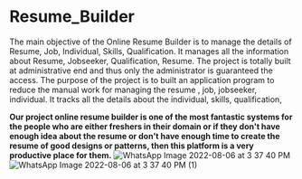 # Resume_Builder



The main objective of the 
Online Resume Builder is to 
manage the details of Resume, 
Job, Individual, Skills, 
Qualification. 
It manages all the information 
about Resume, Jobseeker, 
Qualification, Resume. The 
project is totally built at 
administrative end and thus 
only the administrator is 
guaranteed the access. 
The purpose of the project is to 
built an application program to 
reduce the manual work for 
managing the resume , job, 
jobseeker, individual. It tracks 
all the details about the 
individual, skills, qualification,





**Our project online resume builder is one of the most 
fantastic systems for the people who are either 
freshers in their domain or if they don't have enough 
idea about the resume or don't have enough time to 
create the resume of good designs or patterns, then 
this platform is a very productive place for them.**
![WhatsApp Image 2022-08-06 at 3 37 40 PM](https://user-images.githubusercontent.com/110630419/183244889-3f5c5b6e-bb56-4ebc-ac56-ac47f29f8539.jpeg)
![WhatsApp Image 2022-08-06 at 3 37 40 PM (1)](https://user-images.githubusercontent.com/110630419/183244908-a523f7ec-6eaf-4b34-879e-1db61e5bfa85.jpeg)
